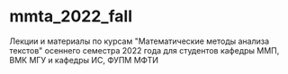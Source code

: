 # mmta_2022_fall
Лекции и материалы по курсам "Математические методы анализа текстов" осеннего семестра 2022 года для студентов кафедры ММП, ВМК МГУ и кафедры ИС, ФУПМ МФТИ
